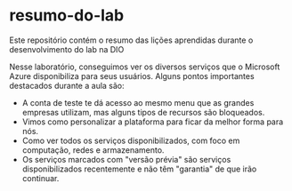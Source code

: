 # resumo-do-lab
Este repositório contém o resumo das lições aprendidas durante o desenvolvimento do lab na DIO

Nesse laboratório, conseguimos ver os diversos serviços que o Microsoft Azure disponibiliza para seus usuários. Alguns pontos importantes destacados durante a aula são:
- A conta de teste te dá acesso ao mesmo menu que as grandes empresas utilizam, mas alguns tipos de recursos são bloqueados.
- Vimos como personalizar a plataforma para ficar da melhor forma para nós.
- Como ver todos os serviços disponibilizados, com foco em computação, redes e armazenamento.
- Os serviços marcados com "versão prévia" são serviços disponibilizados recentemente e não têm "garantia" de que irão continuar.
